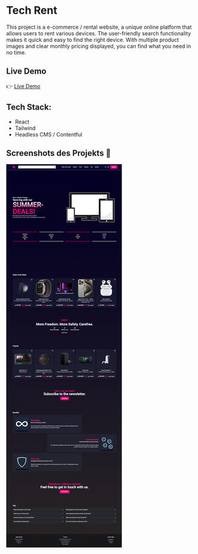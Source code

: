 # Tech Rent

This project is a e-commerce / rental website, a unique online platform that allows users to rent various devices.
The user-friendly search functionality makes it quick and easy to find the right device. With multiple product images and clear monthly pricing displayed, you can find what you need in no time.

## Live Demo

👉 [Live Demo](https://techrental.netlify.app/)

## Tech Stack:

- React
- Tailwind
- Headless CMS / Contentful

## Screenshots des Projekts 📸

![screenshot](public/assets/images/screenshot.png)
